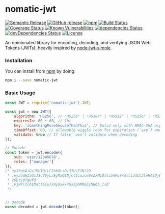# nomatic-jwt
[![Semantic Release](https://img.shields.io/badge/%20%20%F0%9F%93%A6%F0%9F%9A%80-semantic--release-e10079.svg)](https://github.com/semantic-release/semantic-release)
[![GitHub release](https://img.shields.io/github/release/bdfoster/nomatic-jwt.svg)](https://github.com/bdfoster/nomatic-jwt/releases)
[![npm](https://img.shields.io/npm/v/nomatic-jwt.svg)](https://www.npmjs.com/package/nomatic-jwt)
[![Build Status](https://travis-ci.org/bdfoster/nomatic-jwt.svg?branch=greenkeeper%2Finitial)](https://travis-ci.org/bdfoster/nomatic-jwt)
[![Coverage Status](https://coveralls.io/repos/github/bdfoster/nomatic-jwt/badge.svg)](https://coveralls.io/github/bdfoster/nomatic-jwt)
[![Known Vulnerabilities](https://snyk.io/test/github/bdfoster/nomatic-jwt/badge.svg)](https://snyk.io/test/github/bdfoster/nomatic-jwt)
[![dependencies Status](https://david-dm.org/bdfoster/nomatic-jwt/status.svg)](https://david-dm.org/bdfoster/nomatic-jwt)
[![devDependencies Status](https://david-dm.org/bdfoster/nomatic-jwt/dev-status.svg)](https://david-dm.org/bdfoster/nomatic-jwt?type=dev)
[![License](https://img.shields.io/github/license/bdfoster/nomatic-jwt.svg)](https://github.com/bdfoster/nomatic-jwt/blob/master/LICENSE)

An opinionated library for encoding, decoding, and verifying JSON Web Tokens (JWTs), heavily inspired by 
[node-jwt-simple](https://github.com/hokaccha/node-jwt-simple).

### Installation
You can install from [npm](https://npmjs.com/nomatic-jwt) by doing:
```bash
npm i --save nomatic-jwt
```

### Basic Usage
```javascript
const JWT = require('nomatic-jwt').JWT;

const jwt = new JWT({
    algorithm: 'HS256', // "HS256" | "HS384" | "HS512" | "RS256" | "RS384" | "RS512"
    expiresIn: 60 * 60, // 1hr
    key: 'somethingMoreSecureThanThis', // Valid only with HMAC-SHA algorithms
    timeOffset: 60, // allowable wiggle room for expiration (`exp`) and not valid before (`nbf`) claims
    validate: true // If false, won't validate when decoding
});

// Encode
const token = jwt.encode({
    sub: 'user/12345678',
    roles: ['manager']
});
/* eyJ0eXAiOiJKV1QiLCJhbGciOiJIUzI1NiJ9
 * .eyJzdWIiOiJ1c2VyLzEyMzQ1Njc4Iiwicm9sZXMiOlsibWFuYWdlciJdLCJleHAiOjE1MDY4Nzk1ODAsIm5iZiI6MTUwNjg3NTk4MCwiaWF0IjoxNTA
 * 2ODc1OTgwfQ
 * .FjHYltcA1Natf6Iu72HyGxkk4GX2phMRG3yNW65_IsQ'
 */


// Decode
const decoded = jwt.decode(token);

```



